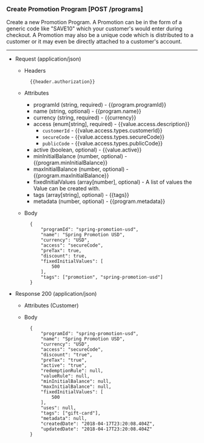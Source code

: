 ### Create Promotion Program [POST /programs]

Create a new Promotion Program. A Promotion can be in the form of a generic code like "SAVE10" which your customer's would enter during checkout. A Promotion may also be a unique code which is distributed to a customer or it may even be directly attached to a customer's account.  

---
+ Request (application/json)
    + Headers
    
            {{header.authorization}}
        
    + Attributes
        + programId (string, required) - {{program.programId}}
        + name (string, optional) - {{program.name}}
        + currency (string, required) - {{currency}}
        + access (enum[string], required) - {{value.access.description}}
            + `customerId` - {{value.access.types.customerId}}
            + `secureCode` - {{value.access.types.secureCode}}
            + `publicCode` - {{value.access.types.publicCode}}          
        + active (boolean, optional) - {{value.active}}
        + minInitialBalance (number, optional) - {{program.minInitialBalance}}
        + maxInitialBalance (number, optional) - {{program.maxInitialBalance}}
        + fixedInitialValues (array[number], optional) - A list of values the Value can be created with.
        + tags (array[string], optional) - {{tags}}
        + metadata (number, optional) - {{program.metadata}}

    + Body

            {
                "programId": "spring-promotion-usd",
                "name": "Spring Promotion USD",
                "currency": "USD",
                "access": "secureCode",
                "preTax": true,
                "discount": true,
                "fixedInitialValues": [
                    500
                ],
                "tags": ["promotion", "spring-promotion-usd"]
            }
    
+ Response 200 (application/json)
    + Attributes (Customer)

    + Body
            
            {
                "programId": "spring-promotion-usd",
                "name": "Spring Promotion USD",
                "currency": "USD",
                "access": "secureCode",
                "discount": "true",
                "preTax": "true",
                "active": "true",
                "redemptionRule": null,
                "valueRule": null,
                "minInitialBalance": null,
                "maxInitialBalance": null,
                "fixedInitialValues": [
                    500
                ],
                "uses": null,
                "tags": ["gift-card"],
                "metadata": null,
                "createdDate": "2018-04-17T23:20:08.404Z",
                "updatedDate": "2018-04-17T23:20:08.404Z"
            }
